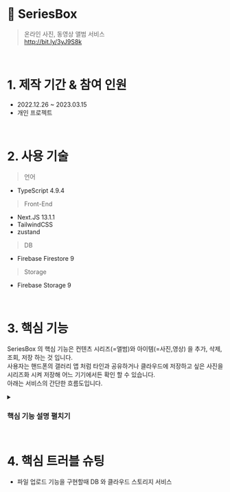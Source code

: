 # 📌 SeriesBox

> 온라인 사진, 동영상 앨범 서비스 </br>
> http://bit.ly/3yJ9S8k

</br>

# 1. 제작 기간 & 참여 인원
- 2022.12.26 ~ 2023.03.15 </br>
- 개인 프로젝트

</br>

# 2. 사용 기술
> 언어 </br>
- TypeScript 4.9.4

> Front-End </br>
- Next.JS 13.1.1 
- TailwindCSS
- zustand

> DB
- Firebase Firestore 9

> Storage
- Firebase Storage 9

</br>

# 3. 핵심 기능
SeriesBox 의 핵심 기능은 컨텐츠 시리즈(=앨범)와 아이템(=사진,영상) 을 추가, 삭제, 조회, 저장 하는 것 입니다. </br>
사용자는 핸드폰의 갤러리 앱 처럼 타인과 공유하거나 클라우드에 저장하고 싶은 사진을 시리즈화 시켜 저장해 어느 기기에서든 확인 할 수 있습니다.</br>
아래는 서비스의 간단한 흐름도입니다.

<details>
  <summary><h3>핵심 기능 설명 펼치기</h3></summary>
  <div>
    <div>
      <img src="https://user-images.githubusercontent.com/74127841/225640029-f732b82a-08f5-4087-8bd7-d9ad1e1e38e6.png" />
    </div>
  </div>
  <ul>
    <li>
      <h3>Firebase 의 Firestore, Storage 를 사용해 데이터를 저장, 관리 합니다</h3></br>
      - Firestore 에서 onSnapshot 을 사용해 게스트 계정과 게스트가 아닌 계정을 분류해 실시간으로 데이터를 받아옵니다.
        <a href="https://github.com/Strongorange/SeriesBox/blob/05b2dfdaa922ea8ca40fac49bc182cb2d2b2cfd6/pages/_app.tsx#L26-L51">📌 코드확인
        </a>
        </br>
      - 새로운 시리즈를 만들기 위해 시리즈 이름, 썸네일, 미디어(사진, 영상)을 업로드합니다. 
        <a href="https://github.com/Strongorange/SeriesBox/blob/05b2dfdaa922ea8ca40fac49bc182cb2d2b2cfd6/components/modals/AddSeriesModal.tsx#L98-L205">📌          코드확인
        </a>
        </br>
      - 만들어진 시리즈에 미디어를 업로드 합니다.
         <a href="https://github.com/Strongorange/SeriesBox/blob/05b2dfdaa922ea8ca40fac49bc182cb2d2b2cfd6/components/modals/PushToSeriesModal.tsx#L69-L115">📌 코드확인
        </a>
        </br>
      - Next 서버 사이드 함수를 사용해 페이지 렌더링 전 fileType:image | video 을 알아내어 에러없이 화면을 출력합니다
         <a href="https://github.com/Strongorange/SeriesBox/blob/05b2dfdaa922ea8ca40fac49bc182cb2d2b2cfd6/pages/serieses/%5Bsid%5D/%5Bdetail%5D.tsx#L21-L35">📌 타입확인
        </a>
        <a href="https://github.com/Strongorange/SeriesBox/blob/05b2dfdaa922ea8ca40fac49bc182cb2d2b2cfd6/pages/serieses/%5Bsid%5D/%5Bdetail%5D.tsx#L195-L212">📌 화면 렌더링
        </a>
        </br>
      - 새로고침 이후에도 오류없는 화면을 만들어냅니다
         <a href="https://github.com/Strongorange/SeriesBox/blob/05b2dfdaa922ea8ca40fac49bc182cb2d2b2cfd6/pages/serieses/%5Bsid%5D/%5Bdetail%5D.tsx#L85-L96">📌 serverSide 함수 이용
        </a>
        <a href="https://github.com/Strongorange/SeriesBox/blob/05b2dfdaa922ea8ca40fac49bc182cb2d2b2cfd6/pages/serieses/%5Bsid%5D/index.tsx#L96-L120">📌 localstorage 이용
        </a>
        </br>
    </li>
  </ul>
</details>
</br>


# 4. 핵심 트러블 슈팅
- 파일 업로드 기능을 구현할때 DB 와 클라우드 스토리지 서비스

